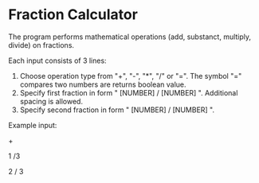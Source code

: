 # Fraction Calculator

The program performs mathematical operations (add, substanct, multiply, divide) on fractions.

Each input consists of 3 lines:
1) Choose operation type from "+", "-", "*", "/" or "=". The symbol "=" compares two numbers are returns boolean value.
2) Specify first fraction in form " [NUMBER] / [NUMBER] ". Additional spacing is allowed.
3) Specify second fraction in form " [NUMBER] / [NUMBER] ".

Example input:

\+

1 /3

2 / 3
